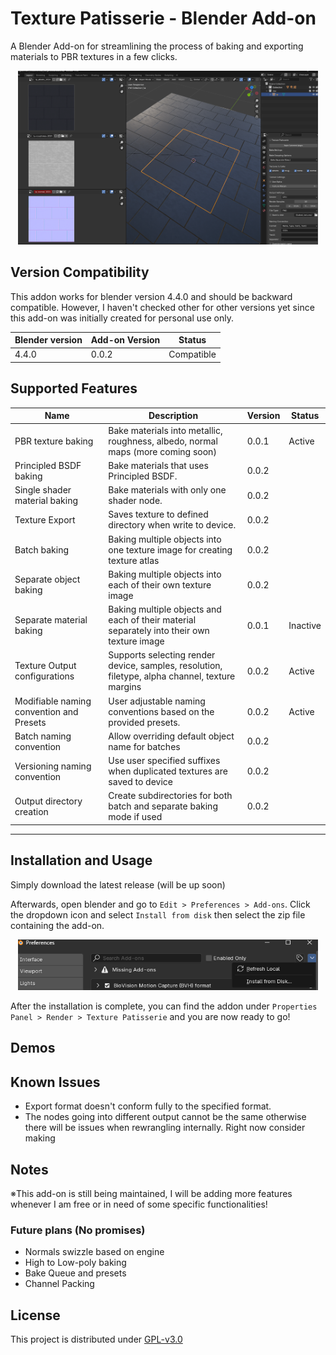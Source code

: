 # Texture Patisserie - Blender Add-on

A Blender Add-on for streamlining the process of baking and exporting materials to PBR textures in a few clicks.

<p align="center">
    <img src="images/bake_screen.png" width="480">
</p>

## Version Compatibility
This addon works for blender version 4.4.0 and should be backward compatible. 
However, I haven't checked other for other versions yet since this add-on was initially created for personal use only. 

|Blender version| Add-on Version | Status| 
| ---- | --- | ---- |
|4.4.0 | 0.0.2 | Compatible |

## Supported Features 

|Name| Description | Version | Status| 
|---|---|---|---|
| PBR texture baking | Bake materials into metallic, roughness, albedo, normal maps (more coming soon) | 0.0.1 | Active | 
| Principled BSDF baking | Bake materials that uses Principled BSDF. | 0.0.2  |   |
| Single shader material baking | Bake materials with only one shader node.  |  0.0.2 |   | 
| Texture Export | Saves texture to defined directory when write to device. | 0.0.2 | |
| Batch baking | Baking multiple objects into one texture image for creating texture atlas | 0.0.2 | | 
| Separate object baking | Baking multiple objects into each of their own texture image | 0.0.2 | |
| Separate material baking | Baking multiple objects and each of their material separately into their own texture image | 0.0.1 | Inactive | 
| Texture Output configurations | Supports selecting render device, samples, resolution, filetype, alpha channel, texture margins | 0.0.2 | Active |   
| Modifiable naming convention and Presets | User adjustable naming conventions based on the provided presets. | 0.0.2 | Active |
| Batch naming convention | Allow overriding default object name for batches | 0.0.2 | |
| Versioning naming convention | Use user specified suffixes when duplicated textures are saved to device | 0.0.2 ||
| Output directory creation | Create subdirectories for both batch and separate baking mode if used | 0.0.2 | |
-------
## Installation and Usage
Simply download the latest release (will be up soon)

Afterwards, open blender and go to `Edit > Preferences > Add-ons`. Click the dropdown icon and select `Install from disk` then select the zip file containing the add-on.

<p align="center">
    <img src="images/install_process.png" width="480">
</p>

After the installation is complete, you can find the addon under `Properties Panel > Render > Texture Patisserie` and you are now ready to go!

## Demos

## Known Issues 
- Export format doesn't conform fully to the specified format.
- The nodes going into different output cannot be the same otherwise there will be issues when rewrangling internally. Right now consider making 

## Notes

※This add-on is still being maintained, I will be adding more features whenever I am free or in need of some specific functionalities!

### Future plans (No promises)
- Normals swizzle based on engine
- High to Low-poly baking
- Bake Queue and presets
- Channel Packing

## License 
This project is distributed under [GPL-v3.0](LICENSE)

